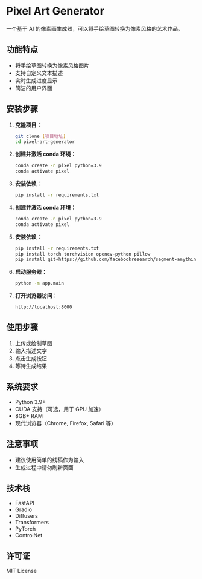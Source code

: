 # Pixel Art Generator

一个基于 AI 的像素画生成器，可以将手绘草图转换为像素风格的艺术作品。

## 功能特点
- 将手绘草图转换为像素风格图片
- 支持自定义文本描述
- 实时生成进度显示
- 简洁的用户界面

## 安装步骤

1. **克隆项目：**
   ```bash
   git clone [项目地址]
   cd pixel-art-generator
   ```

2. **创建并激活 conda 环境：**
   ```bash
   conda create -n pixel python=3.9
   conda activate pixel
   ```

3. **安装依赖：**
   ```bash
   pip install -r requirements.txt
   ```

4. **创建并激活 conda 环境：**
    ```bash
    conda create -n pixel python=3.9
    conda activate pixel
    ```

5. **安装依赖：**
    ```bash
    pip install -r requirements.txt
    pip install torch torchvision opencv-python pillow
    pip install git+https://github.com/facebookresearch/segment-anything.git
    ```

6. **启动服务器：**
    ```bash
    python -m app.main
    ```

7. **打开浏览器访问：**
    ```bash
    http://localhost:8000
    ```


## 使用步骤
1. 上传或绘制草图
2. 输入描述文字
3. 点击生成按钮
4. 等待生成结果

## 系统要求
- Python 3.9+
- CUDA 支持（可选，用于 GPU 加速）
- 8GB+ RAM
- 现代浏览器（Chrome, Firefox, Safari 等）

## 注意事项
- 建议使用简单的线稿作为输入
- 生成过程中请勿刷新页面

## 技术栈
- FastAPI
- Gradio
- Diffusers
- Transformers
- PyTorch
- ControlNet

## 许可证
MIT License








